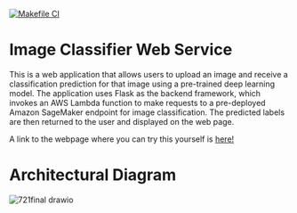 [![Makefile CI](https://github.com/abzdel/image-classifier-web-app/actions/workflows/makefile.yml/badge.svg)](https://github.com/abzdel/image-classifier-web-app/actions/workflows/makefile.yml)

# Image Classifier Web Service

This is a web application that allows users to upload an image and receive a classification prediction for that image using a pre-trained deep learning model. The application uses Flask as the backend framework, which invokes an AWS Lambda function to make requests to a pre-deployed Amazon SageMaker endpoint for image classification. The predicted labels are then returned to the user and displayed on the web page.

A link to the webpage where you can try this yourself is [here!](https://4awasaff22.us-east-1.awsapprunner.com/)

# Architectural Diagram
![721final drawio](https://user-images.githubusercontent.com/55398496/235781148-05f3272d-d134-463c-b63c-3e085cdad793.png)
